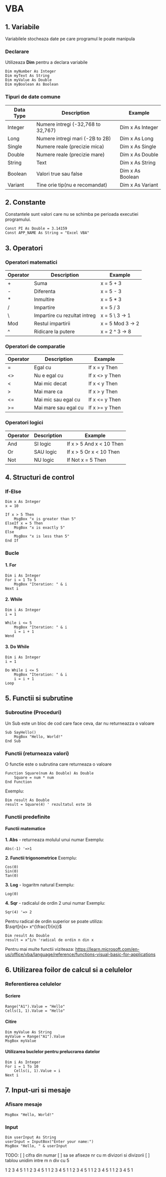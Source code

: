 # VBA
## 1. Variabile 

Variabilele stocheaza date pe care programul le poate manipula

### Declarare
Utilizeaza **Dim** pentru a declara variabile

```vba
Dim myNumber As Integer
Dim myText As String
Dim myValue As Double
Dim myBoolean As Boolean
```

### Tipuri de date comune

|Data Type	    |Description	            |Example|
|---------------|---------------------------|-------|
Integer|	    Numere intregi           (-32,768 to 32,767)|	Dim x As Integer|
Long|	        Numere intregi mari    (-2B to 2B)|	        Dim x As Long|
Single|	        Numere reale   (precizie mica)|	Dim x As Single|
Double|	        Numere reale   (precizie mare)|	Dim x As Double|
String|	        Text|                                     	Dim x As String|
Boolean|	    Valori true sau false|	                    Dim x As Boolean|
Variant|	    Tine orie tip(nu e recomandat)|	        Dim x As Variant|

## 2. Constante

Constantele sunt valori care nu se schimba pe perioada executiei programului.
```vba
Const PI As Double = 3.14159
Const APP_NAME As String = "Excel VBA"
```


## 3. Operatori

### Operatori matematici

|Operator|	Description|	Example|
|--------|--------------|-----------|
|+	|Suma	|x = 5 + 3|
|-	|Diferenta	|x = 5 - 3
|*	|Inmultire	|x = 5 * 3
|/	|Impartire	|x = 5 / 3
|\	|Impartire cu rezultat intreg 	|x = 5 \ 3 → 1
|Mod	|Restul impartirii	|x = 5 Mod 3 → 2
|^	|Ridicare la putere|x = 2 ^ 3 → 8

### Operatori de comparatie

|Operator	|Description	|Example
|------------|---------------|------|
|=	|Egal cu	|If x = y Then|
|<>	|Nu e egal cu	|If x <> y Then
|<	|Mai mic decat	|If x < y Then
|>	|Mai mare ca	|If x > y Then
|<=	|Mai mic sau egal cu	|If x <= y Then
|>=	|Mai mare sau egal cu	|If x >= y Then

### Operatori logici

|Operator|	Description|	Example|
|--------|-------------|-----------|
And|	SI logic|	If x > 5 And x < 10 Then
Or|	SAU logic|	If x > 5 Or x < 10 Then|
Not|	NU logic|	If Not x = 5 Then|

## 4. Structuri de control

### If-Else 
```vba
Dim x As Integer
x = 10

If x > 5 Then
    MsgBox "x is greater than 5"
ElseIf x = 5 Then
    MsgBox "x is exactly 5"
Else
    MsgBox "x is less than 5"
End If
```
### Bucle
#### 1. For 
```vba
Dim i As Integer
For i = 1 To 5
    MsgBox "Iteration: " & i
Next i
```
#### 2. While 
```vba
Dim i As Integer
i = 1

While i <= 5
    MsgBox "Iteration: " & i
    i = i + 1
Wend
```
#### 3. Do While 
```vba
Dim i As Integer
i = 1

Do While i <= 5
    MsgBox "Iteration: " & i
    i = i + 1
Loop
```

## 5. Functii si subrutine

### Subroutine (Proceduri)
Un Sub este un bloc de cod care face ceva, dar nu returneazza o valoare
```vba
Sub SayHello()
    MsgBox "Hello, World!"
End Sub
```

### Functii (returneaza valori)
O functie este o subrutina care returneaza o valoare
```vba
Function Square(num As Double) As Double
    Square = num * num
End Function
```

Exemplu:
```vba
Dim result As Double
result = Square(4) ' rezultatul este 16
```
### Functii predefinite 
#### Functii matematice
**1. Abs** - returneaza molulul unui numar 
Exemplu:
```vba 
Abs(-1) '=>1
```
**2. Functii trigonometrice** 
Exemplu:
```vba 
Cos(0)
Sin(0)
Tan(0)
```
**3. Log** - logaritm natural
Exemplu:
```vba 
Log(0)
```
**4. Sqr** - radicalul de ordin 2 unui numar
Exemplu:
```vba 
Sqr(4) '=> 2
```
Pentru radical de ordin superior se poate utiliza:  
$\sqrt[n]x= x^{\frac{1}{n}}$
```vba
Dim result As Double
result = x^1/n 'radical de ordin n din x
```
Pentru mai multe functii viziteaza: 
https://learn.microsoft.com/en-us/office/vba/language/reference/functions-visual-basic-for-applications


## 6. Utilizarea foilor de calcul si a celulelor

### Referentierea celulelor
#### Scriere
```vba
Range("A1").Value = "Hello"
Cells(1, 1).Value = "Hello"
```
#### Citire
```vba
Dim myValue As String
myValue = Range("A1").Value
MsgBox myValue
```

#### Utilizarea buclelor pentru prelucrarea datelor
```vba
Dim i As Integer
For i = 1 To 10
    Cells(i, 1).Value = i
Next i
```

## 7. Input-uri si mesaje
### Afisare mesaje
```vba
MsgBox "Hello, World!"
```

### Input
```vba
Dim userInput As String
userInput = InputBox("Enter your name:")
MsgBox "Hello, " & userInput
```




TODO:
[ ] cifra din numar
[ ] sa se afiseze nr cu m divizori si divizorii
[ ] tablou unidim intre m n div cu 5

1 2 3 4 5 1 
1 2 3 4 5 1 
1 2 3 4 5 1 
1 2 3 4 5 1 
1 2 3 4 5 1 
1 2 3 4 5 1 